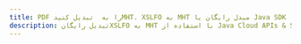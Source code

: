 ---title: PDF را به  تبدیل کنیدMHT، XSLFO به MHT مبدل رایگان یا Java SDKdescription: تبدیل رایگانXSLFO به MHT با استفاده از Java Cloud APIs & SDK همچنین اسناد PDF را در Cloud ایجاد، ویرایش و رندر کنید.---